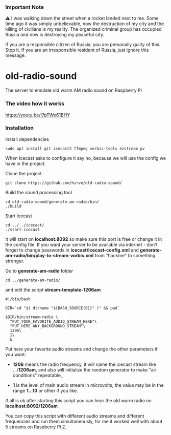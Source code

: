 ### Important Note
:warning: I was walking down the street when a rocket landed next to me. Some time ago it was simply unbelievable, now the destruction of my city and the killing of civilians is my reality. The organized criminal group has occupied Russia and now is destroying my peaceful city. 

If you are a responsible citizen of Russia, you are personally guilty of this. Stop it. If you are an irresponsible resident of Russia, just ignore this message.

# old-radio-sound
The server to emulate old warm AM radio sound on Raspberry Pi

### The video how it works
https://youtu.be/I7pTWe61BHY

### Installation
Install dependencies
```shell
sudo apt install git icecast2 ffmpeg vorbis-tools ezstream pv
```
When Icecast asks to configure it say no, because we will use the config we have in the project.


Clone the project
```shell
git clone https://github.com/hirve/old-radio-sound/
```

Build the sound processing tool
```shell
cd old-radio-sound/generate-am-radio/bin/
./build
```

Start Icecast
```shell
cd ../../icecast/
./start-icecast
```
It will start on **localhost:8092** so make sure this port is free or change it in the config file.
If you want your server to be available via internet - don't forget to change passwords in **icecast/icecast-config.xml** and **generate-am-radio/bin/play-to-stream-vorbis.xml** from "hackme" to something stronger.

Go to **generate-am-radio** folder
```shell
cd ../generate-am-radio/
```
and edit the script **stream-template-1206am**
```shell
#!/bin/bash

DIR=`cd "$( dirname "${BASH_SOURCE[0]}" )" && pwd`

$DIR/bin/stream-radio \
  "PUT_YOUR_FAVORITE_AUDIO_STREAM_HERE"\
  "PUT_HERE_ANY_BACKGROUND_STREAM"\
  1206\
  1\
  &

```
Put here your favorite audio streams and change the other parameters if you want:

- **1206** means the radio frequency, it will name the icecast stream like .../**1206am**, and also will initialize the random generator to make "air conditions" repeatable,

- **1** is the level of main audio stream in microvolts, the value may be in the range **1...10** or other if you like.

If all is ok after starting this script you can hear the old warm radio on **localhost:8092/1206am**

You can copy this script with different audio streams and different frequencies and run them simultaneously, for me it worked well with about 5 streams on Raspberry Pi 2.
